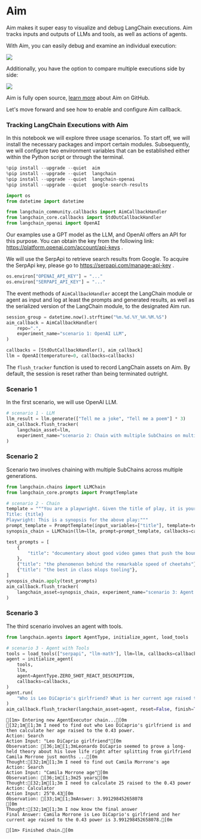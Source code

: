 # Aim

Aim makes it super easy to visualize and debug LangChain executions. Aim tracks inputs and outputs of LLMs and tools, as well as actions of agents. 

With Aim, you can easily debug and examine an individual execution:

![](https://user-images.githubusercontent.com/13848158/227784778-06b806c7-74a1-4d15-ab85-9ece09b458aa.png)

Additionally, you have the option to compare multiple executions side by side:

![](https://user-images.githubusercontent.com/13848158/227784994-699b24b7-e69b-48f9-9ffa-e6a6142fd719.png)

Aim is fully open source, [learn more](https://github.com/aimhubio/aim) about Aim on GitHub.

Let's move forward and see how to enable and configure Aim callback.

<h3>Tracking LangChain Executions with Aim</h3>

In this notebook we will explore three usage scenarios. To start off, we will install the necessary packages and import certain modules. Subsequently, we will configure two environment variables that can be established either within the Python script or through the terminal.


```python
%pip install --upgrade --quiet  aim
%pip install --upgrade --quiet  langchain
%pip install --upgrade --quiet  langchain-openai
%pip install --upgrade --quiet  google-search-results
```


```python
import os
from datetime import datetime

from langchain_community.callbacks import AimCallbackHandler
from langchain_core.callbacks import StdOutCallbackHandler
from langchain_openai import OpenAI
```

Our examples use a GPT model as the LLM, and OpenAI offers an API for this purpose. You can obtain the key from the following link: https://platform.openai.com/account/api-keys .

We will use the SerpApi to retrieve search results from Google. To acquire the SerpApi key, please go to https://serpapi.com/manage-api-key .


```python
os.environ["OPENAI_API_KEY"] = "..."
os.environ["SERPAPI_API_KEY"] = "..."
```

The event methods of `AimCallbackHandler` accept the LangChain module or agent as input and log at least the prompts and generated results, as well as the serialized version of the LangChain module, to the designated Aim run.


```python
session_group = datetime.now().strftime("%m.%d.%Y_%H.%M.%S")
aim_callback = AimCallbackHandler(
    repo=".",
    experiment_name="scenario 1: OpenAI LLM",
)

callbacks = [StdOutCallbackHandler(), aim_callback]
llm = OpenAI(temperature=0, callbacks=callbacks)
```

The `flush_tracker` function is used to record LangChain assets on Aim. By default, the session is reset rather than being terminated outright.

<h3>Scenario 1</h3> In the first scenario, we will use OpenAI LLM.


```python
# scenario 1 - LLM
llm_result = llm.generate(["Tell me a joke", "Tell me a poem"] * 3)
aim_callback.flush_tracker(
    langchain_asset=llm,
    experiment_name="scenario 2: Chain with multiple SubChains on multiple generations",
)
```

<h3>Scenario 2</h3> Scenario two involves chaining with multiple SubChains across multiple generations.


```python
from langchain.chains import LLMChain
from langchain_core.prompts import PromptTemplate
```


```python
# scenario 2 - Chain
template = """You are a playwright. Given the title of play, it is your job to write a synopsis for that title.
Title: {title}
Playwright: This is a synopsis for the above play:"""
prompt_template = PromptTemplate(input_variables=["title"], template=template)
synopsis_chain = LLMChain(llm=llm, prompt=prompt_template, callbacks=callbacks)

test_prompts = [
    {
        "title": "documentary about good video games that push the boundary of game design"
    },
    {"title": "the phenomenon behind the remarkable speed of cheetahs"},
    {"title": "the best in class mlops tooling"},
]
synopsis_chain.apply(test_prompts)
aim_callback.flush_tracker(
    langchain_asset=synopsis_chain, experiment_name="scenario 3: Agent with Tools"
)
```

<h3>Scenario 3</h3> The third scenario involves an agent with tools.


```python
from langchain.agents import AgentType, initialize_agent, load_tools
```


```python
# scenario 3 - Agent with Tools
tools = load_tools(["serpapi", "llm-math"], llm=llm, callbacks=callbacks)
agent = initialize_agent(
    tools,
    llm,
    agent=AgentType.ZERO_SHOT_REACT_DESCRIPTION,
    callbacks=callbacks,
)
agent.run(
    "Who is Leo DiCaprio's girlfriend? What is her current age raised to the 0.43 power?"
)
aim_callback.flush_tracker(langchain_asset=agent, reset=False, finish=True)
```

    
    
    [1m> Entering new AgentExecutor chain...[0m
    [32;1m[1;3m I need to find out who Leo DiCaprio's girlfriend is and then calculate her age raised to the 0.43 power.
    Action: Search
    Action Input: "Leo DiCaprio girlfriend"[0m
    Observation: [36;1m[1;3mLeonardo DiCaprio seemed to prove a long-held theory about his love life right after splitting from girlfriend Camila Morrone just months ...[0m
    Thought:[32;1m[1;3m I need to find out Camila Morrone's age
    Action: Search
    Action Input: "Camila Morrone age"[0m
    Observation: [36;1m[1;3m25 years[0m
    Thought:[32;1m[1;3m I need to calculate 25 raised to the 0.43 power
    Action: Calculator
    Action Input: 25^0.43[0m
    Observation: [33;1m[1;3mAnswer: 3.991298452658078
    [0m
    Thought:[32;1m[1;3m I now know the final answer
    Final Answer: Camila Morrone is Leo DiCaprio's girlfriend and her current age raised to the 0.43 power is 3.991298452658078.[0m
    
    [1m> Finished chain.[0m
    
